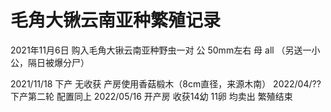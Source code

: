# 毛角大锹云南亚种繁殖记录


2021年11月6日 购入毛角大锹云南亚种野虫一对 公 50mm左右 母 all （另送一小公，隔日被爆分尸）

2021/11/18 下产 无收获 产房使用香菇椴木（8cm直径，来源木南）
2022/04/?? 下产第二轮 配置同上
2022/05/16 开产房 收获14幼 11卵
均卖出 繁殖结束

